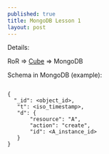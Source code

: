 ```yaml
---
published: true
title: MongoDB Lesson 1
layout: post
---
```

Details:

RoR => [Cube](http://github.com/square/cube) => MongoDB

Schema in MongoDB (example):

```

{
  "_id": <object_id>,
   "t": <iso_timestamp>,
   "d": {
       "resource": "A",
       "action": "create",
       "id": <A_instance_id>
   }
}

```